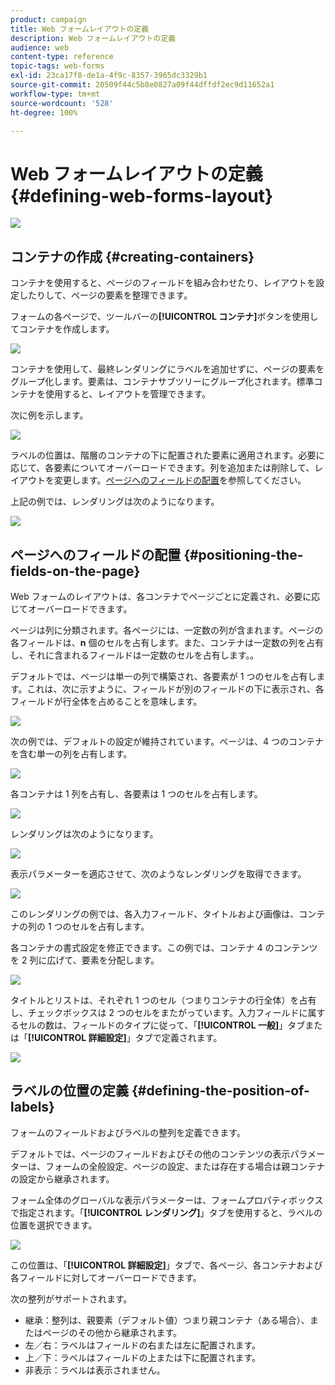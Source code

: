 ```yaml
---
product: campaign
title: Web フォームレイアウトの定義
description: Web フォームレイアウトの定義
audience: web
content-type: reference
topic-tags: web-forms
exl-id: 23ca17f8-de1a-4f9c-8357-3965dc3329b1
source-git-commit: 20509f44c5b8e0827a09f44dffdf2ec9d11652a1
workflow-type: tm+mt
source-wordcount: '528'
ht-degree: 100%

---
```


# Web フォームレイアウトの定義{#defining-web-forms-layout}

![](../../assets/common.svg)

## コンテナの作成 {#creating-containers}

コンテナを使用すると、ページのフィールドを組み合わせたり、レイアウトを設定したりして、ページの要素を整理できます。

フォームの各ページで、ツールバーの&#x200B;**[!UICONTROL コンテナ]**&#x200B;ボタンを使用してコンテナを作成します。

![](assets/s_ncs_admin_survey_containers_add.png)

コンテナを使用して、最終レンダリングにラベルを追加せずに、ページの要素をグループ化します。要素は、コンテナサブツリーにグループ化されます。標準コンテナを使用すると、レイアウトを管理できます。

次に例を示します。

![](assets/s_ncs_admin_survey_containers_std_arbo.png)

ラベルの位置は、階層のコンテナの下に配置された要素に適用されます。必要に応じて、各要素についてオーバーロードできます。列を追加または削除して、レイアウトを変更します。[ページへのフィールドの配置](#positioning-the-fields-on-the-page)を参照してください。

上記の例では、レンダリングは次のようになります。

![](assets/s_ncs_admin_survey_containers_std_ex.png)

## ページへのフィールドの配置 {#positioning-the-fields-on-the-page}

Web フォームのレイアウトは、各コンテナでページごとに定義され、必要に応じてオーバーロードできます。

ページは列に分類されます。各ページには、一定数の列が含まれます。ページの各フィールドは、**n** 個のセルを占有します。また、コンテナは一定数の列を占有し、それに含まれるフィールドは一定数のセルを占有します。。

デフォルトでは、ページは単一の列で構築され、各要素が 1 つのセルを占有します。これは、次に示すように、フィールドが別のフィールドの下に表示され、各フィールドが行全体を占めることを意味します。

![](assets/s_ncs_admin_survey_container_ex.png)

次の例では、デフォルトの設定が維持されています。ページは、4 つのコンテナを含む単一の列を占有します。

![](assets/s_ncs_admin_survey_container_ex0.png)

各コンテナは 1 列を占有し、各要素は 1 つのセルを占有します。

![](assets/s_ncs_admin_survey_container_ex0a.png)

レンダリングは次のようになります。

![](assets/s_ncs_admin_survey_container_ex0_rend.png)

表示パラメーターを適応させて、次のようなレンダリングを取得できます。

![](assets/s_ncs_admin_survey_container_ex1_rend.png)

このレンダリングの例では、各入力フィールド、タイトルおよび画像は、コンテナの列の 1 つのセルを占有します。

各コンテナの書式設定を修正できます。この例では、コンテナ 4 のコンテンツを 2 列に広げて、要素を分配します。

![](assets/s_ncs_admin_survey_container_ex2_rend.png)

タイトルとリストは、それぞれ 1 つのセル（つまりコンテナの行全体）を占有し、チェックボックスは 2 つのセルをまたがっています。入力フィールドに属するセルの数は、フィールドのタイプに従って、「**[!UICONTROL 一般]**」タブまたは「**[!UICONTROL 詳細設定]**」タブで定義されます。

![](assets/s_ncs_admin_survey_container_ex2.png)

## ラベルの位置の定義 {#defining-the-position-of-labels}

フォームのフィールドおよびラベルの整列を定義できます。

デフォルトでは、ページのフィールドおよびその他のコンテンツの表示パラメーターは、フォームの全般設定、ページの設定、または存在する場合は親コンテナの設定から継承されます。

フォーム全体のグローバルな表示パラメーターは、フォームプロパティボックスで指定されます。「**[!UICONTROL レンダリング]**」タブを使用すると、ラベルの位置を選択できます。

![](assets/s_ncs_admin_survey_label_position.png)

この位置は、「**[!UICONTROL 詳細設定]**」タブで、各ページ、各コンテナおよび各フィールドに対してオーバーロードできます。

次の整列がサポートされます。

* 継承：整列は、親要素（デフォルト値）つまり親コンテナ（ある場合）、またはページのその他から継承されます。
* 左／右：ラベルはフィールドの右または左に配置されます。
* 上／下：ラベルはフィールドの上または下に配置されます。
* 非表示：ラベルは表示されません。
